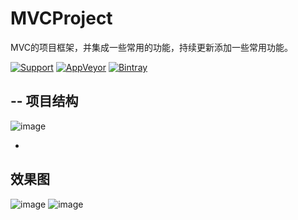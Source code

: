 # MVCProject

MVC的项目框架，并集成一些常用的功能，持续更新添加一些常用功能。

[![Support](https://img.shields.io/badge/support-iOS%207%2B-brightgreen.svg)](https://github.com/JWXIAN/MVCProject)
[![AppVeyor](https://img.shields.io/appveyor/ci/gruntjs/grunt.svg?maxAge=2592000)](https://github.com/JWXIAN/MVCProject)
[![Bintray](https://img.shields.io/badge/version-1.0-brightgreen.svg)](https://github.com/JWXIAN/MVCProject)

--
项目结构
-
![image](https://github.com/JWXIAN/MVCProject/blob/master/Image/Class.png)

-
效果图
------------
![image](https://github.com/JWXIAN/MVCProject/blob/master/Image/shot.png)
![image](https://github.com/JWXIAN/MVCProject/blob/master/Image/a.gif)
